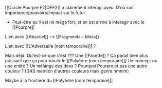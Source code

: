 [[Oracle Pourpre F2|OPF2]] a clairement interagi avec. D'où son importance/pouvoirs/impact sur le futur 
- Peut-être qu'il est né méga fort, et en est arrivé à interagir avec le [[Pourpre]]

Lien avec [[Absariel]] --> [[Fragments - Ideas]]


Lien avec [[L'Adversaire (nom temporaire)]] ?


Mais déjà. Qu'est-ce que c'est ???
Une [[Facette]] ? Ça parait bien plus puissant que ça pour trouer le [[Polyèdre (nom temporaire)]]
Un concept ou une entité ? Un mélange des deux ?
Pourquoi Pourpre et pas une autre couleur ? ([[4]] mention d'autres couleurs mais genre hmmm)

Maybe à la frontière du [[Polyèdre (nom temporaire)]]